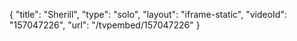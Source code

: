 {
    "title": "Sherill",
    "type": "solo",
    "layout": "iframe-static",
    "videoId": "157047226",
    "url": "\/tvpembed\/157047226"
}
